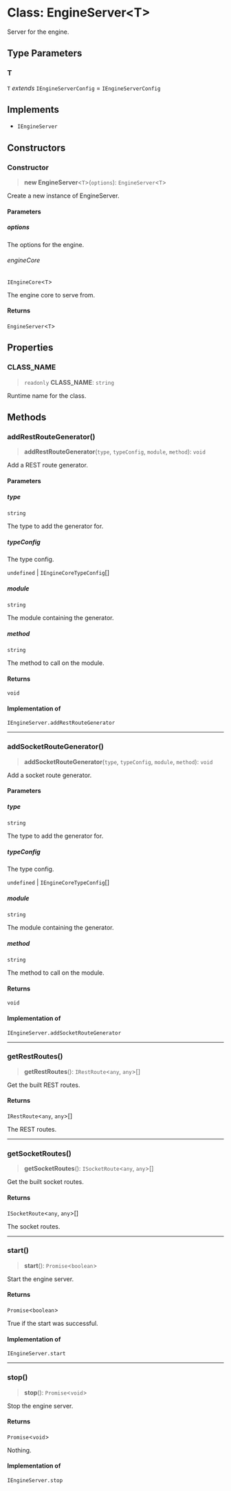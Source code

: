 # Class: EngineServer\<T\>

Server for the engine.

## Type Parameters

### T

`T` *extends* `IEngineServerConfig` = `IEngineServerConfig`

## Implements

- `IEngineServer`

## Constructors

### Constructor

> **new EngineServer**\<`T`\>(`options`): `EngineServer`\<`T`\>

Create a new instance of EngineServer.

#### Parameters

##### options

The options for the engine.

###### engineCore

`IEngineCore`\<`T`\>

The engine core to serve from.

#### Returns

`EngineServer`\<`T`\>

## Properties

### CLASS\_NAME

> `readonly` **CLASS\_NAME**: `string`

Runtime name for the class.

## Methods

### addRestRouteGenerator()

> **addRestRouteGenerator**(`type`, `typeConfig`, `module`, `method`): `void`

Add a REST route generator.

#### Parameters

##### type

`string`

The type to add the generator for.

##### typeConfig

The type config.

`undefined` | `IEngineCoreTypeConfig`[]

##### module

`string`

The module containing the generator.

##### method

`string`

The method to call on the module.

#### Returns

`void`

#### Implementation of

`IEngineServer.addRestRouteGenerator`

***

### addSocketRouteGenerator()

> **addSocketRouteGenerator**(`type`, `typeConfig`, `module`, `method`): `void`

Add a socket route generator.

#### Parameters

##### type

`string`

The type to add the generator for.

##### typeConfig

The type config.

`undefined` | `IEngineCoreTypeConfig`[]

##### module

`string`

The module containing the generator.

##### method

`string`

The method to call on the module.

#### Returns

`void`

#### Implementation of

`IEngineServer.addSocketRouteGenerator`

***

### getRestRoutes()

> **getRestRoutes**(): `IRestRoute`\<`any`, `any`\>[]

Get the built REST routes.

#### Returns

`IRestRoute`\<`any`, `any`\>[]

The REST routes.

***

### getSocketRoutes()

> **getSocketRoutes**(): `ISocketRoute`\<`any`, `any`\>[]

Get the built socket routes.

#### Returns

`ISocketRoute`\<`any`, `any`\>[]

The socket routes.

***

### start()

> **start**(): `Promise`\<`boolean`\>

Start the engine server.

#### Returns

`Promise`\<`boolean`\>

True if the start was successful.

#### Implementation of

`IEngineServer.start`

***

### stop()

> **stop**(): `Promise`\<`void`\>

Stop the engine server.

#### Returns

`Promise`\<`void`\>

Nothing.

#### Implementation of

`IEngineServer.stop`
